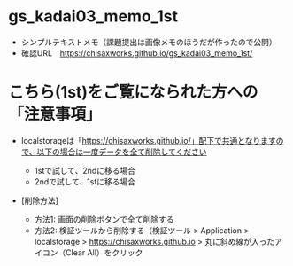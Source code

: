 # gs_kadai03_memo_1st
- シンプルテキストメモ（課題提出は画像メモのほうだが作ったので公開）
- 確認URL　https://chisaxworks.github.io/gs_kadai03_memo_1st/

# こちら(1st)をご覧になられた方への「注意事項」
- localstorageは「https://chisaxworks.github.io/」配下で共通となりますので、以下の場合は一度データを全て削除してください
  - 1stで試して、2ndに移る場合
  - 2ndで試して、1stに移る場合
    
- [削除方法]
  - 方法1: 画面の削除ボタンで全て削除する
  - 方法2: 検証ツールから削除する（検証ツール > Application > localstorage > https://chisaxworks.github.io > 丸に斜め線が入ったアイコン（Clear All）をクリック
